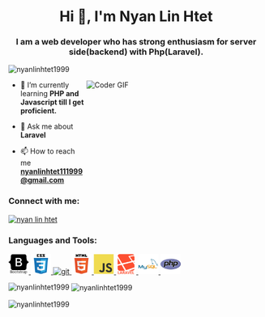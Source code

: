 <h1 align="center">Hi 👋, I'm Nyan Lin Htet</h1>
<h3 align="center">I am a web developer who has strong enthusiasm for server side(backend) with Php(Laravel).</h3>

<p align="left"> <img src="https://komarev.com/ghpvc/?username=nyanlinhtet1999&label=Profile%20views&color=0e75b6&style=flat" alt="nyanlinhtet1999" /> </p>


<img alt="Coder GIF" height=250 width=350 src="https://thumbs.gfycat.com/EvilNextDevilfish-small.gif" align="right"/>

- 🌱 I’m currently learning **PHP and Javascript till I get proficient.**

- 💬 Ask me about **Laravel**

- 📫 How to reach me **nyanlinhtet111999@gmail.com**

<h3 align="left">Connect with me:</h3>
<p align="left">
<a href="https://www.linkedin.com/in/nyan-lin-htet-921965230/" target="blank"><img align="center" src="https://raw.githubusercontent.com/rahuldkjain/github-profile-readme-generator/master/src/images/icons/Social/linked-in-alt.svg" alt="nyan lin htet" height="30" width="40" /></a>
</p>


<h3 align="left">Languages and Tools:</h3>
<p align="left"> <a href="https://getbootstrap.com" target="_blank" rel="noreferrer"> <img src="https://raw.githubusercontent.com/devicons/devicon/master/icons/bootstrap/bootstrap-plain-wordmark.svg" alt="bootstrap" width="40" height="40"/> </a> <a href="https://www.w3schools.com/css/" target="_blank" rel="noreferrer"> <img src="https://raw.githubusercontent.com/devicons/devicon/master/icons/css3/css3-original-wordmark.svg" alt="css3" width="40" height="40"/> </a> <a href="https://git-scm.com/" target="_blank" rel="noreferrer"> <img src="https://www.vectorlogo.zone/logos/git-scm/git-scm-icon.svg" alt="git" width="40" height="40"/> </a> <a href="https://www.w3.org/html/" target="_blank" rel="noreferrer"> <img src="https://raw.githubusercontent.com/devicons/devicon/master/icons/html5/html5-original-wordmark.svg" alt="html5" width="40" height="40"/> </a> <a href="https://developer.mozilla.org/en-US/docs/Web/JavaScript" target="_blank" rel="noreferrer"> <img src="https://raw.githubusercontent.com/devicons/devicon/master/icons/javascript/javascript-original.svg" alt="javascript" width="40" height="40"/> </a> <a href="https://laravel.com/" target="_blank" rel="noreferrer"> <img src="https://raw.githubusercontent.com/devicons/devicon/master/icons/laravel/laravel-plain-wordmark.svg" alt="laravel" width="40" height="40"/> </a> <a href="https://www.mysql.com/" target="_blank" rel="noreferrer"> <img src="https://raw.githubusercontent.com/devicons/devicon/master/icons/mysql/mysql-original-wordmark.svg" alt="mysql" width="40" height="40"/> </a> <a href="https://www.php.net" target="_blank" rel="noreferrer"> <img src="https://raw.githubusercontent.com/devicons/devicon/master/icons/php/php-original.svg" alt="php" width="40" height="40"/> </a> </p>

<p><img align="left" src="https://github-readme-stats.vercel.app/api/top-langs?username=nyanlinhtet1999&show_icons=true&locale=en&layout=compact" alt="nyanlinhtet1999" /></p>

<p>&nbsp;<img align="center" src="https://github-readme-stats.vercel.app/api?username=nyanlinhtet1999&show_icons=true&locale=en" alt="nyanlinhtet1999" /></p>

<p><img align="center" src="https://github-readme-streak-stats.herokuapp.com/?user=nyanlinhtet1999&" alt="nyanlinhtet1999" /></p>

